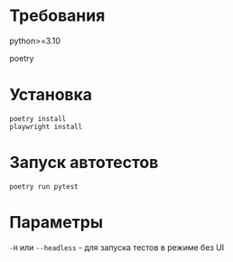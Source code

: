 # Требования
python>=3.10

poetry

# Установка
```commandline
poetry install
playwright install
```

# Запуск автотестов
```poetry run pytest```

# Параметры

`-H` или `--headless` - для запуска тестов в режиме без UI